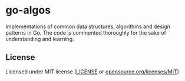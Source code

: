 # go-algos

Implementations of common data structures, algorithms and design patterns in Go. The code is commented thoroughly for
the sake of understanding and learning.

## License

Licensed under MIT license ([LICENSE](LICENSE) or [opensource.org/licenses/MIT](https://opensource.org/licenses/MIT))
